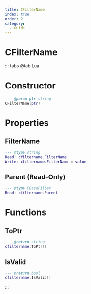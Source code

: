 ```yaml
---
title: CFilterName
index: true
order: 2
category:
  - Guide
---
```


# CFilterName

::: tabs
@tab Lua
# Constructor
```lua
--- @param ptr string
CFilterName(ptr)
```
# Properties
## FilterName 
```lua
--- @type string
Read: cfiltername.FilterName
Write: cfiltername.FilterName = value
```
## Parent (Read-Only)
```lua
--- @type CBaseFilter
Read: cfiltername.Parent
```
# Functions
## ToPtr
```lua
--- @return string
cfiltername:ToPtr()
```
## IsValid
```lua
--- @return bool
cfiltername:IsValid()
```

:::